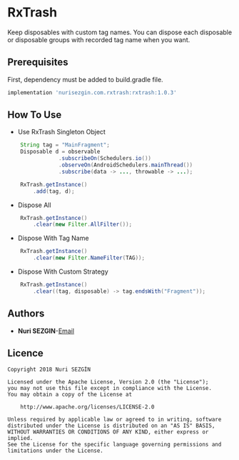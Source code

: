 # RxTrash
Keep disposables with custom tag names. You can dispose each disposable or disposable groups with recorded tag name when you want.

## Prerequisites
First, dependency must be added to build.gradle file.
```groovy
implementation 'nurisezgin.com.rxtrash:rxtrash:1.0.3'
```

## How To Use
* Use RxTrash Singleton Object
```java
    String tag = "MainFragment";
    Disposable d = observable
                .subscribeOn(Schedulers.io())
                .observeOn(AndroidSchedulers.mainThread())
                .subscribe(data -> ..., throwable -> ...);

    RxTrash.getInstance()
        .add(tag, d);
```
* Dispose All
```java
    RxTrash.getInstance()
        .clear(new Filter.AllFilter());
```
* Dispose With Tag Name
```java
    RxTrash.getInstance()
        .clear(new Filter.NameFilter(TAG));
```
* Dispose With Custom Strategy
```java
    RxTrash.getInstance()
        .clear((tag, disposable) -> tag.endsWith("Fragment"));
```

## Authors
* **Nuri SEZGIN**-[Email](acnnurisezgin@gmail.com)

## Licence

```
Copyright 2018 Nuri SEZGİN

Licensed under the Apache License, Version 2.0 (the "License");
you may not use this file except in compliance with the License.
You may obtain a copy of the License at

    http://www.apache.org/licenses/LICENSE-2.0

Unless required by applicable law or agreed to in writing, software
distributed under the License is distributed on an "AS IS" BASIS,
WITHOUT WARRANTIES OR CONDITIONS OF ANY KIND, either express or implied.
See the License for the specific language governing permissions and
limitations under the License.
```